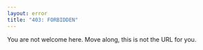 ```yaml
---
layout: error
title: "403: FORBIDDEN"
---
```


You are not welcome here. Move along, this is not the URL for you.
